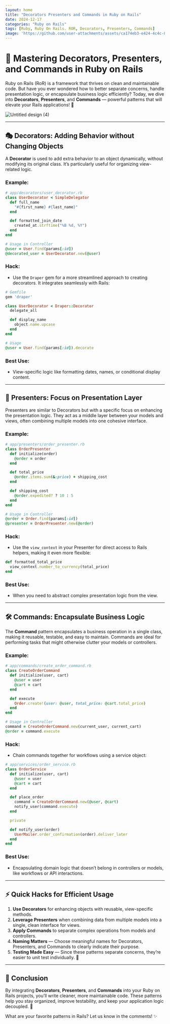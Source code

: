 ```yaml
---
layout: home
title: "Decorators Presenters and Commands in Ruby on Rails"
date: 2024-12-17
categories: "Ruby on Rails"
tags: [Ruby, Ruby On Rails. ROR, Decorators, Presenters, Commands]
image: 'https://github.com/user-attachments/assets/ca174eb3-e424-4c4c-884c-a00d008af6b4'
---
```


# 🚀 Mastering Decorators, Presenters, and Commands in Ruby on Rails

Ruby on Rails (RoR) is a framework that thrives on clean and maintainable code. But have you ever wondered how to better separate concerns, handle presentation logic, or encapsulate business logic efficiently? Today, we dive into **Decorators**, **Presenters**, and **Commands** — powerful patterns that will elevate your Rails applications! 🌟

![Untitled design (4)](https://github.com/user-attachments/assets/ca174eb3-e424-4c4c-884c-a00d008af6b4)

---

## 🎭 Decorators: Adding Behavior without Changing Objects

A **Decorator** is used to add extra behavior to an object dynamically, without modifying its original class. It’s particularly useful for organizing view-related logic.

### Example:

```ruby
# app/decorators/user_decorator.rb
class UserDecorator < SimpleDelegator
  def full_name
    "#{first_name} #{last_name}"
  end

  def formatted_join_date
    created_at.strftime("%B %d, %Y")
  end
end

# Usage in Controller
@user = User.find(params[:id])
@decorated_user = UserDecorator.new(@user)
```

### Hack:
- Use the `Draper` gem for a more streamlined approach to creating decorators. It integrates seamlessly with Rails:

```ruby
# Gemfile
gem 'draper'
```

```ruby
class UserDecorator < Draper::Decorator
  delegate_all

  def display_name
    object.name.upcase
  end
end

# Usage
@user = User.find(params[:id]).decorate
```

### Best Use:
- View-specific logic like formatting dates, names, or conditional display content.

---

## 🎨 Presenters: Focus on Presentation Layer

Presenters are similar to Decorators but with a specific focus on enhancing the presentation logic. They act as a middle layer between your models and views, often combining multiple models into one cohesive interface.

### Example:

```ruby
# app/presenters/order_presenter.rb
class OrderPresenter
  def initialize(order)
    @order = order
  end

  def total_price
    @order.items.sum(&:price) + shipping_cost
  end

  def shipping_cost
    @order.expedited? ? 10 : 5
  end
end

# Usage in Controller
@order = Order.find(params[:id])
@presenter = OrderPresenter.new(@order)
```

### Hack:
- Use the `view_context` in your Presenter for direct access to Rails helpers, making it even more flexible:

```ruby
def formatted_total_price
  view_context.number_to_currency(total_price)
end
```

### Best Use:
- When you need to abstract complex presentation logic from the view.

---

## 🛠️ Commands: Encapsulate Business Logic

The **Command** pattern encapsulates a business operation in a single class, making it reusable, testable, and easy to maintain. Commands are ideal for performing tasks that might otherwise clutter your models or controllers.

### Example:

```ruby
# app/commands/create_order_command.rb
class CreateOrderCommand
  def initialize(user, cart)
    @user = user
    @cart = cart
  end

  def execute
    Order.create!(user: @user, total_price: @cart.total_price)
  end
end

# Usage in Controller
command = CreateOrderCommand.new(current_user, current_cart)
@order = command.execute
```

### Hack:
- Chain commands together for workflows using a service object:

```ruby
# app/services/order_service.rb
class OrderService
  def initialize(user, cart)
    @user = user
    @cart = cart
  end

  def place_order
    command = CreateOrderCommand.new(@user, @cart)
    notify_user(command.execute)
  end

  private

  def notify_user(order)
    UserMailer.order_confirmation(order).deliver_later
  end
end
```

### Best Use:
- Encapsulating domain logic that doesn’t belong in controllers or models, like workflows or API interactions.

---

## ⚡ Quick Hacks for Efficient Usage

1. **Use Decorators** for enhancing objects with reusable, view-specific methods.
2. **Leverage Presenters** when combining data from multiple models into a single, clean interface for views.
3. **Apply Commands** to separate complex operations from models and controllers.
4. **Naming Matters** — Choose meaningful names for Decorators, Presenters, and Commands to clearly indicate their purpose.
5. **Testing Made Easy** — Since these patterns separate concerns, they’re easier to unit test individually. 🧪

---

## 🌟 Conclusion

By integrating **Decorators**, **Presenters**, and **Commands** into your Ruby on Rails projects, you’ll write cleaner, more maintainable code. These patterns help you stay organized, improve testability, and keep your application logic decoupled. 🚀

What are your favorite patterns in Rails? Let us know in the comments! ✨

